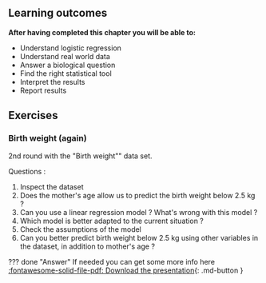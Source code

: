 ## Learning outcomes

**After having completed this chapter you will be able to:**

- Understand logistic regression
- Understand real world data
- Answer a biological question 
- Find the right statistical tool
- Interpret the results
- Report results

## Exercises

### Birth weight (again)

2nd round with the "Birth weight"" data set.

Questions :

1. Inspect the dataset
2. Does the mother's age allow us to predict the birth weight below 2.5 kg ?
3. Can you use a linear regression model ? What's wrong with this model ?
4. Which model is better adapted to the current situation ?
5. Check the assumptions of the model
6. Can you better predict birth weight below 2.5 kg using other variables in the dataset, in addition to mother's age ?

??? done "Answer"
    If needed you can get some more info here 
    [:fontawesome-solid-file-pdf: Download the presentation](../../assets/pdf/AS22_2.pdf){: .md-button }
    
    